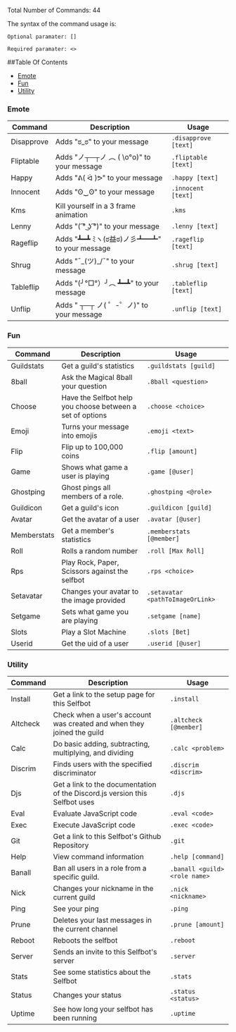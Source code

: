 Total Number of Commands: 44

The syntax of the command usage is:

`Optional paramater: []`

`Required paramater: <>`

##Table Of Contents
- [Emote](#emote)
- [Fun](#fun)
- [Utility](#utility)

### Emote
Command | Description | Usage
---------------- | --------------| -------
Disapprove|Adds "ಠ_ಠ" to your message|`.disapprove [text]`
Fliptable|Adds "ノ┬─┬ノ ︵ ( \o°o)\" to your message|`.fliptable [text]`
Happy|Adds "ᕕ( ᐛ )ᕗ" to your message|`.happy [text]`
Innocent|Adds "ʘ‿ʘ" to your message|`.innocent [text]`
Kms|Kill yourself in a 3 frame animation|`.kms`
Lenny|Adds "( ͡° ͜ʖ ͡°)" to your message|`.lenny [text]`
Rageflip|Adds "┻━┻ ﾐヽ(ಠ益ಠ)ノ彡┻━┻" to your message|`.rageflip [text]`
Shrug|Adds "¯\_(ツ)_/¯" to your message|`.shrug [text]`
Tableflip|Adds "(╯°□°）╯︵ ┻━┻" to your message|`.tableflip [text]`
Unflip|Adds " ┬─┬﻿ ノ( ゜-゜ノ)" to your message|`.unflip [text]`

### Fun
Command | Description | Usage
---------------- | --------------| -------
Guildstats|Get a guild's statistics|`.guildstats [guild]`
8ball|Ask the Magical 8ball your question|`.8ball <question>`
Choose|Have the Selfbot help you choose between a set of options|`.choose <choice>`
Emoji|Turns your message into emojis|`.emoji <text>`
Flip|Flip up to 100,000 coins|`.flip [amount]`
Game|Shows what game a user is playing|`.game [@user]`
Ghostping|Ghost pings all members of a role.|`.ghostping <@role>`
Guildicon|Get a guild's icon|`.guildicon [guild]`
Avatar|Get the avatar of a user|`.avatar [@user]`
Memberstats|Get a member's statistics|`.memberstats [@member]`
Roll|Rolls a random number|`.roll [Max Roll]`
Rps|Play Rock, Paper, Scissors against the selfbot|`.rps <choice>`
Setavatar|Changes your avatar to the image provided|`.setavatar <pathToImageOrLink>`
Setgame|Sets what game you are playing|`.setgame [name]`
Slots|Play a Slot Machine|`.slots [Bet]`
Userid|Get the uid of a user|`.userid [@user]`

### Utility
Command | Description | Usage
---------------- | --------------| -------
Install|Get a link to the setup page for this Selfbot|`.install`
Altcheck|Check when a user's account was created and when they joined the guild|`.altcheck [@member]`
Calc|Do basic adding, subtracting, multiplying, and dividing|`.calc <problem>`
Discrim|Finds users with the specified discriminator|`.discrim <discrim>`
Djs|Get a link to the documentation of the Discord.js version this Selfbot uses|`.djs`
Eval|Evaluate JavaScript code|`.eval <code>`
Exec|Execute JavaScript code|`.exec <code>`
Git|Get a link to this Selfbot's Github Repository|`.git`
Help|View command information|`.help [command]`
Banall|Ban all users in a role from a specific guild.|`.banall <guild> <role name>`
Nick|Changes your nickname in the current guild|`.nick <nickname>`
Ping|See your ping|`.ping`
Prune|Deletes your last messages in the current channel|`.prune [amount]`
Reboot|Reboots the selfbot|`.reboot`
Server|Sends an invite to this Selfbot's server|`.server`
Stats|See some statistics about the Selfbot|`.stats`
Status|Changes your status|`.status <status>`
Uptime|See how long your selfbot has been running|`.uptime`
